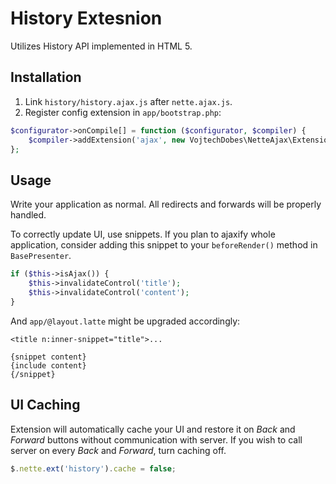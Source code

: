 # History Extesnion

Utilizes History API implemented in HTML 5.

## Installation

1. Link `history/history.ajax.js` after `nette.ajax.js`.
2. Register config extension in `app/bootstrap.php`:

```php
$configurator->onCompile[] = function ($configurator, $compiler) {
	$compiler->addExtension('ajax', new VojtechDobes\NetteAjax\Extension);
};
```

## Usage

Write your application as normal. All redirects and forwards will be properly handled.

To correctly update UI, use snippets. If you plan to ajaxify whole application, consider adding this snippet to your `beforeRender()` method in `BasePresenter`.

```php
if ($this->isAjax()) {
	$this->invalidateControl('title');
	$this->invalidateControl('content');
}
```

And `app/@layout.latte` might be upgraded accordingly:

```latte
<title n:inner-snippet="title">...
```

```latte
{snippet content}
{include content}
{/snippet}
```

## UI Caching

Extension will automatically cache your UI and restore it on *Back* and *Forward* buttons without communication with server. If you wish to call server on every *Back* and *Forward*, turn caching off.

```js
$.nette.ext('history').cache = false;
```

